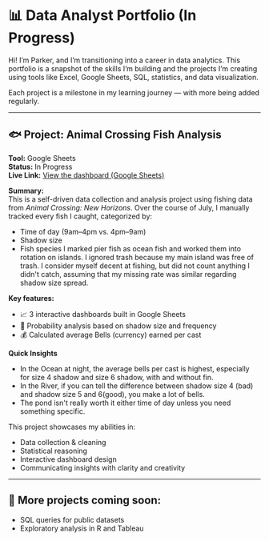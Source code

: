 # 📊 Data Analyst Portfolio (In Progress)

Hi! I’m Parker, and I’m transitioning into a career in data analytics. This portfolio is a snapshot of the skills I’m building and the projects I’m creating using tools like Excel, Google Sheets, SQL, statistics, and data visualization.

Each project is a milestone in my learning journey — with more being added regularly.

---

## 🐟 Project: Animal Crossing Fish Analysis

**Tool:** Google Sheets  
**Status:** In Progress  
**Live Link:** [View the dashboard (Google Sheets)](https://docs.google.com/spreadsheets/d/1A56wv6nq97LsTDuI9FVRqqgEcHkCvpHmizy9gRkLVCg/edit?gid=1131253864#gid=1131253864)

**Summary:**  
This is a self-driven data collection and analysis project using fishing data from *Animal Crossing: New Horizons*. Over the course of July, I manually tracked every fish I caught, categorized by:
- Time of day (9am–4pm vs. 4pm–9am)
- Shadow size
- Fish species
I marked pier fish as ocean fish and worked them into rotation on islands. I ignored trash because my main island was free of trash. I consider myself decent at fishing, but did not count anything I didn't catch, assuming that my missing rate was similar regarding shadow size spread. 

**Key features:**
- 📈 3 interactive dashboards built in Google Sheets
- 🎯 Probability analysis based on shadow size and frequency
- 💰 Calculated average Bells (currency) earned per cast

**Quick Insights**
- In the Ocean at night, the average bells per cast is highest, especially for size 4 shadow and size 6 shadow, with and without fin.
- In the River, if you can tell the difference between shadow size 4 (bad) and shadow size 5 and 6(good), you make a lot of bells.
- The pond isn't really worth it either time of day unless you need something specific.

This project showcases my abilities in:
- Data collection & cleaning
- Statistical reasoning
- Interactive dashboard design
- Communicating insights with clarity and creativity

---

## 📌 More projects coming soon:
- SQL queries for public datasets
- Exploratory analysis in R and Tableau
